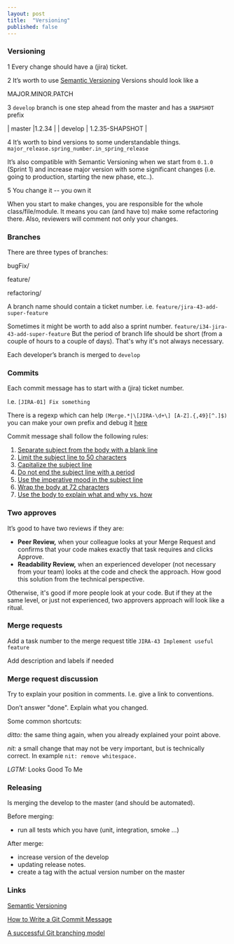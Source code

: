 ```yaml
---
layout: post
title:  "Versioning"
published: false
---
```


### Versioning 
1 Every change should have a (jira) ticket.

2 It’s worth to use [Semantic Versioning](https://semver.org/)
Versions should look like a 

MAJOR.MINOR.PATCH

3 `develop` branch is one step ahead from the master and has a `SNAPSHOT` prefix

| master  |1.2.34 |
| develop | 1.2.35-SHAPSHOT |

4 It’s worth to bind versions to some understandable things.
`major_release.spring_number.in_spring_release`

It’s also compatible with Semantic Versioning when we start from `0.1.0` (Sprint 1) and increase major version with some significant changes (i.e. going to production, starting the new phase, etc..).

5 You change it -- you own it

When you start to make changes, you are responsible for the whole class/file/module. 
It means you can (and have to) make some refactoring there. Also, reviewers will comment not only your changes.

### Branches
There are three types of branches:

bugFix/

feature/

refactoring/

A branch name should contain a ticket number.
i.e. `feature/jira-43-add-super-feature`

Sometimes it might be worth to add also a sprint number.
 `feature/i34-jira-43-add-super-feature`
But the period of branch life should be short (from a couple of hours to a couple of days).
That's why it's not always necessary.

Each developer’s branch is merged to `develop` 

### Commits
Each commit message has to start with a (jira) ticket number.

I.e.
`[JIRA-01] Fix something`

There is a regexp which can help
`(Merge.*|\[JIRA-\d+\] [A-Z].{,49}[^.]$)`
you can make your own prefix and debug it [here](https://www.debuggex.com/)

Commit message shall follow the following rules:

1. [Separate subject from the body with a blank line](https://chris.beams.io/posts/git-commit/#separate)
2. [Limit the subject line to 50 characters](https://chris.beams.io/posts/git-commit/#limit-50)
3. [Capitalize the subject line](https://chris.beams.io/posts/git-commit/#capitalize)
4. [Do not end the subject line with a period](https://chris.beams.io/posts/git-commit/#end)
5. [Use the imperative mood in the subject line](https://chris.beams.io/posts/git-commit/#imperative)
6. [Wrap the body at 72 characters](https://chris.beams.io/posts/git-commit/#wrap-72)
7. [Use the body to explain what and why vs. how](https://chris.beams.io/posts/git-commit/#why-not-how)

### Two approves
It’s good to have two reviews if they are:
* **Peer Review,** when your colleague looks at your Merge Request and confirms that your code makes exactly that task requires and clicks Approve.
* **Readability Review,** when an experienced developer (not necessary from your team) looks at the code and check the approach. How good this solution from the technical perspective. 

Otherwise, it's good if more people look at your code. But if they at the same level, or just not experienced, two approvers approach will look like a ritual.


### Merge requests
Add a task number to the merge request title
`JIRA-43 Implement useful feature`

Add description and labels if needed

### Merge request discussion
Try to explain your position in comments. I.e. give a link to conventions.

Don’t answer "done". Explain what you changed.

Some common shortcuts: 

*ditto:* the same thing again, when you already explained your point above.

*nit:* a small change that may not be very important, 
but is technically correct. In example `nit: remove whitespace.`

*LGTM:* Looks Good To Me

### Releasing 
Is merging the develop to the master (and should be automated).

Before merging: 
* run all tests which you have (unit, integration, smoke ...)

After merge:
* increase version of the develop
* updating release notes.
* create a tag with the actual version number on the master


### Links
[Semantic Versioning](https://semver.org/)

[How to Write a Git Commit Message](https://chris.beams.io/posts/git-commit/)

[A successful Git branching model](http://nvie.com/posts/a-successful-git-branching-model/)
